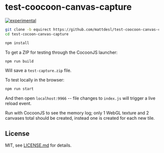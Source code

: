 # test-coocoon-canvas-capture

[![experimental](http://badges.github.io/stability-badges/dist/experimental.svg)](http://github.com/badges/stability-badges)

```sh
git clone -b equirect https://github.com/mattdesl/test-coocoon-canvas-capture.git
cd test-cocoon-canvas-capture

npm install
```

To get a ZIP for testing through the CocoonJS launcher:

```sh
npm run build
```

Will save a `test-capture.zip` file.

To test locally in the browser:

```sh
npm run start
```

And then open `localhost:9966` -- file changes to `index.js` will trigger a live reload event.

Run with CocoonJS to see the memory log; only 1 WebGL texture and 2 canvases total should be created, instead one is created for each new tile.

## License

MIT, see [LICENSE.md](http://github.com/mattdesl/test-coocoon-canvas-capture/blob/master/LICENSE.md) for details.
